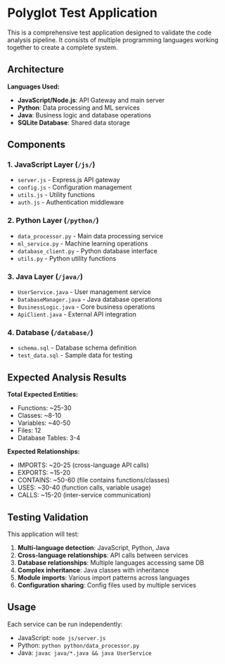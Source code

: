 # Polyglot Test Application

This is a comprehensive test application designed to validate the code analysis pipeline. It consists of multiple programming languages working together to create a complete system.

## Architecture

**Languages Used:**
- **JavaScript/Node.js**: API Gateway and main server
- **Python**: Data processing and ML services  
- **Java**: Business logic and database operations
- **SQLite Database**: Shared data storage

## Components

### 1. JavaScript Layer (`/js/`)
- `server.js` - Express.js API gateway
- `config.js` - Configuration management
- `utils.js` - Utility functions
- `auth.js` - Authentication middleware

### 2. Python Layer (`/python/`)
- `data_processor.py` - Main data processing service
- `ml_service.py` - Machine learning operations
- `database_client.py` - Python database interface
- `utils.py` - Python utility functions

### 3. Java Layer (`/java/`)
- `UserService.java` - User management service
- `DatabaseManager.java` - Java database operations  
- `BusinessLogic.java` - Core business operations
- `ApiClient.java` - External API integration

### 4. Database (`/database/`)
- `schema.sql` - Database schema definition
- `test_data.sql` - Sample data for testing

## Expected Analysis Results

**Total Expected Entities:**
- Functions: ~25-30
- Classes: ~8-10  
- Variables: ~40-50
- Files: 12
- Database Tables: 3-4

**Expected Relationships:**
- IMPORTS: ~20-25 (cross-language API calls)
- EXPORTS: ~15-20  
- CONTAINS: ~50-60 (file contains functions/classes)
- USES: ~30-40 (function calls, variable usage)
- CALLS: ~15-20 (inter-service communication)

## Testing Validation

This application will test:
1. **Multi-language detection**: JavaScript, Python, Java
2. **Cross-language relationships**: API calls between services
3. **Database relationships**: Multiple languages accessing same DB
4. **Complex inheritance**: Java classes with inheritance
5. **Module imports**: Various import patterns across languages
6. **Configuration sharing**: Config files used by multiple services

## Usage

Each service can be run independently:
- JavaScript: `node js/server.js`
- Python: `python python/data_processor.py`  
- Java: `javac java/*.java && java UserService` 